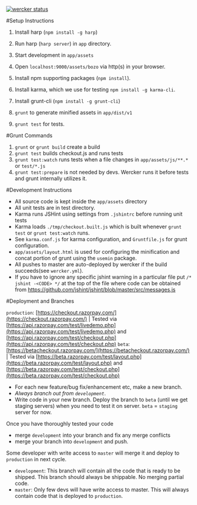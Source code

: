 [![wercker status](https://app.wercker.com/status/1f8380cb72c916c46521d02d52e0174d/m "wercker status")](https://app.wercker.com/project/bykey/1f8380cb72c916c46521d02d52e0174d)

#Setup Instructions

1. Install harp (`npm install -g harp`)
2. Run harp (`harp server`) in `app` directory.
3. Start development in `app/assets`
4. Open `localhost:9000/assets/bozo` via http(s) in your browser.

5. Install npm supporting packages (`npm install`).
6. Install karma, which we use for testing `npm install -g karma-cli`.
7. Install grunt-cli (`npm install -g grunt-cli`)
8. `grunt` to generate minified assets in `app/dist/v1`
9. `grunt test` for tests.


#Grunt Commands

1. `grunt` or `grunt build` create a build
2. `grunt test` builds checkout.js and runs tests
3. `grunt test:watch` runs tests when a file changes in `app/assets/js/**.*` or `test/*.js`
4. `grunt test:prepare` is not needed by devs. Wercker runs it before tests and grunt internally utilizes it.

#Development Instructions
- All source code is kept inside the `app/assets` directory
- All unit tests are in test directory.
- Karma runs JSHint using settings from `.jshintrc` before running unit tests
- Karma loads `./tmp/checkout.built.js` which is built whenever `grunt test` or `grunt test:watch` runs.
- See `karma.conf.js` for karma configuration, and `Gruntfile.js` for grunt configuration.
- `app/assets/layout.html` is used for configuring the minification and concat portion of grunt using the `usemin` package.
- All pushes to master are auto-deployed by wercker if the build succeeds(see `wercker.yml`).
- If you have to ignore any specific jshint warning in a particular file put `/* jshint -<CODE> */` at the top of the file where code can be obtained from https://github.com/jshint/jshint/blob/master/src/messages.js

#Deployment and Branches

`production`: [https://checkout.razorpay.com/](https://checkout.razorpay.com/) | Tested via [https://api.razorpay.com/test/livedemo.php](https://api.razorpay.com/test/livedemo.php) and [https://api.razorpay.com/test/checkout.php](https://api.razorpay.com/test/checkout.php)
`beta`: [https://betacheckout.razorpay.com/](https://betacheckout.razorpay.com/) | Tested via [https://beta.razorpay.com/test/layout.php](https://beta.razorpay.com/test/layout.php) and [https://beta.razorpay.com/test/checkout.php](https://beta.razorpay.com/test/checkout.php)

- For each new feature/bug fix/enhancement etc, make a new branch.
- *Always branch out from `development`*.
- Write code in your new branch. Deploy the branch to `beta` (until we get staging servers) when you need to test it on server. `beta` = `staging` server for now.

Once you have thoroughly tested your code
- merge `development` into your branch and fix any merge conflicts
- merge your branch into `development` and push.

Some developer with write access to `master` will merge it and deploy to `production` in next cycle.

- `development`: This branch will contain all the code that is ready to be shipped. This branch should always be shippable. No merging partial code.
- `master`: Only few devs will have write access to master. This will always contain code that is deployed to `production`.
